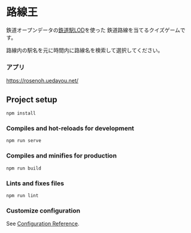 # 路線王

鉄道オープンデータの[鉄道駅LOD](https://uedayou.net/jrslod/)を使った
鉄道路線を当てるクイズゲームです。

路線内の駅名を元に時間内に路線名を検索して選択してください。

### アプリ

<https://rosenoh.uedayou.net/>

## Project setup
```
npm install
```

### Compiles and hot-reloads for development
```
npm run serve
```

### Compiles and minifies for production
```
npm run build
```

### Lints and fixes files
```
npm run lint
```

### Customize configuration
See [Configuration Reference](https://cli.vuejs.org/config/).
